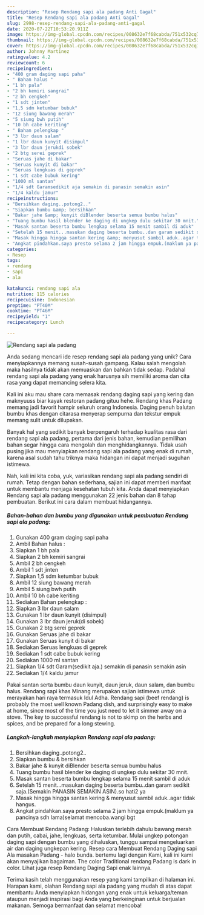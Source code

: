 ```yaml
---
description: "Resep Rendang sapi ala padang Anti Gagal"
title: "Resep Rendang sapi ala padang Anti Gagal"
slug: 2998-resep-rendang-sapi-ala-padang-anti-gagal
date: 2020-07-22T10:53:20.911Z
image: https://img-global.cpcdn.com/recipes/008632e7f68cabda/751x532cq70/rendang-sapi-ala-padang-foto-resep-utama.jpg
thumbnail: https://img-global.cpcdn.com/recipes/008632e7f68cabda/751x532cq70/rendang-sapi-ala-padang-foto-resep-utama.jpg
cover: https://img-global.cpcdn.com/recipes/008632e7f68cabda/751x532cq70/rendang-sapi-ala-padang-foto-resep-utama.jpg
author: Johnny Martinez
ratingvalue: 4.2
reviewcount: 6
recipeingredient:
- "400 gram daging sapi paha"
- " Bahan halus "
- "1 bh pala"
- "2 bh kemiri sangrai"
- "2 bh cengkeh"
- "1 sdt jinten"
- "1,5 sdm ketumbar bubuk"
- "12 siung bawang merah"
- "5 siung bwh putih"
- "10 bh cabe keriting"
- " Bahan pelengkap "
- "3 lbr daun salam"
- "1 lbr daun kunyit disimpul"
- "3 lbr daun jerukdi sobek"
- "2 btg serei geprek"
- "Seruas jahe di bakar"
- "Seruas kunyit di bakar"
- "Seruas lengkuas di geprek"
- "1 sdt cabe bubuk kering"
- "1000 ml santan"
- "1/4 sdt Garamsedikit aja semakin di panasin semakin asin"
- "1/4 kaldu jamur"
recipeinstructions:
- "Bersihkan daging..potong2.."
- "Siapkan bumbu &amp; bersihkan"
- "Bakar jahe &amp; kunyit diBlender beserta semua bumbu halus"
- "Tuang bumbu hasil blender ke daging di ungkep dulu sekitar 30 mnit."
- "Masak santan beserta bumbu lengkap selama 15 menit sambil di aduk"
- "Setelah 15 menit...masukan daging beserta bumbu..dan garam sedikit saja.(Semakin PANASIN SEMAKIN ASIN).so hati2 ya"
- "Masak hingga hingga santan kering &amp; menyusut sambil aduk..agar tidak hangus."
- "Angkat pindahkan.saya presto selama 2 jam hingga empuk.(maklum ya pancinya sdh lama)selamat mencoba.wangi bgt"
categories:
- Resep
tags:
- rendang
- sapi
- ala

katakunci: rendang sapi ala 
nutrition: 115 calories
recipecuisine: Indonesian
preptime: "PT40M"
cooktime: "PT46M"
recipeyield: "1"
recipecategory: Lunch

---
```



![Rendang sapi ala padang](https://img-global.cpcdn.com/recipes/008632e7f68cabda/751x532cq70/rendang-sapi-ala-padang-foto-resep-utama.jpg)

Anda sedang mencari ide resep rendang sapi ala padang yang unik? Cara menyiapkannya memang susah-susah gampang. Kalau salah mengolah maka hasilnya tidak akan memuaskan dan bahkan tidak sedap. Padahal rendang sapi ala padang yang enak harusnya sih memiliki aroma dan cita rasa yang dapat memancing selera kita.

Kali ini aku mau share cara memasak rendang daging sapi yang kering dan maknyuuss biar kayak restoran padang gituu hehe. Rendang khas Padang memang jadi favorit hampir seluruh orang Indonesia. Daging penuh balutan bumbu khas dengan citarasa menyerap sempurna dan tekstur empuk memang sulit untuk dilupakan.

Banyak hal yang sedikit banyak berpengaruh terhadap kualitas rasa dari rendang sapi ala padang, pertama dari jenis bahan, kemudian pemilihan bahan segar hingga cara mengolah dan menghidangkannya. Tidak usah pusing jika mau menyiapkan rendang sapi ala padang yang enak di rumah, karena asal sudah tahu triknya maka hidangan ini dapat menjadi suguhan istimewa.


Nah, kali ini kita coba, yuk, variasikan rendang sapi ala padang sendiri di rumah. Tetap dengan bahan sederhana, sajian ini dapat memberi manfaat untuk membantu menjaga kesehatan tubuh kita. Anda dapat menyiapkan Rendang sapi ala padang menggunakan 22 jenis bahan dan 8 tahap pembuatan. Berikut ini cara dalam membuat hidangannya.

<!--inarticleads1-->

##### Bahan-bahan dan bumbu yang digunakan untuk pembuatan Rendang sapi ala padang:

1. Gunakan 400 gram daging sapi paha
1. Ambil  Bahan halus :
1. Siapkan 1 bh pala
1. Siapkan 2 bh kemiri sangrai
1. Ambil 2 bh cengkeh
1. Ambil 1 sdt jinten
1. Siapkan 1,5 sdm ketumbar bubuk
1. Ambil 12 siung bawang merah
1. Ambil 5 siung bwh putih
1. Ambil 10 bh cabe keriting
1. Sediakan  Bahan pelengkap :
1. Siapkan 3 lbr daun salam
1. Gunakan 1 lbr daun kunyit (disimpul)
1. Gunakan 3 lbr daun jeruk(di sobek)
1. Gunakan 2 btg serei geprek
1. Gunakan Seruas jahe di bakar
1. Gunakan Seruas kunyit di bakar
1. Sediakan Seruas lengkuas di geprek
1. Sediakan 1 sdt cabe bubuk kering
1. Sediakan 1000 ml santan
1. Siapkan 1/4 sdt Garam(sedikit aja.) semakin di panasin semakin asin
1. Sediakan 1/4 kaldu jamur


Pakai santan serta bumbu daun kunyit, daun jeruk, daun salam, dan bumbu halus. Rendang sapi khas Minang merupakan sajian istimewa untuk merayakan hari raya termasuk Idul Adha. Rendang sapi (beef rendang) is probably the most well known Padang dish, and surprisingly easy to make at home, since most of the time you just need to let it simmer away on a stove. The key to successful rendang is not to skimp on the herbs and spices, and be prepared for a long stewing. 

<!--inarticleads2-->

##### Langkah-langkah menyiapkan Rendang sapi ala padang:

1. Bersihkan daging..potong2..
1. Siapkan bumbu &amp; bersihkan
1. Bakar jahe &amp; kunyit diBlender beserta semua bumbu halus
1. Tuang bumbu hasil blender ke daging di ungkep dulu sekitar 30 mnit.
1. Masak santan beserta bumbu lengkap selama 15 menit sambil di aduk
1. Setelah 15 menit...masukan daging beserta bumbu..dan garam sedikit saja.(Semakin PANASIN SEMAKIN ASIN).so hati2 ya
1. Masak hingga hingga santan kering &amp; menyusut sambil aduk..agar tidak hangus.
1. Angkat pindahkan.saya presto selama 2 jam hingga empuk.(maklum ya pancinya sdh lama)selamat mencoba.wangi bgt


Cara Membuat Rendang Padang: Haluskan terlebih dahulu bawang merah dan putih, cabai, jahe, lengkuas, serta ketumbar. Mulai ungkep potongan daging sapi dengan bumbu yang dihaluskan, tunggu sampai mengeluarkan air dan daging ungkepan kering. Resep cara Membuat Rendang Daging sapi Ala masakan Padang - halo bunda. bertemu lagi dengan Kami, kali ini kami akan menyajikan bagaiman. The color Traditional rendang Padang is dark in color. Lihat juga resep Rendang Daging Sapi enak lainnya. 

Terima kasih telah menggunakan resep yang kami tampilkan di halaman ini. Harapan kami, olahan Rendang sapi ala padang yang mudah di atas dapat membantu Anda menyiapkan hidangan yang enak untuk keluarga/teman ataupun menjadi inspirasi bagi Anda yang berkeinginan untuk berjualan makanan. Semoga bermanfaat dan selamat mencoba!
